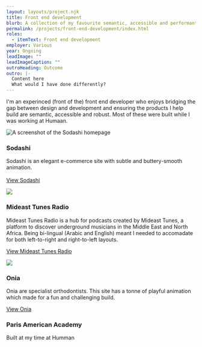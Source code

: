 ```yaml
---
layout: layouts/project.njk
title: Front end development
blurb: A collection of my favourite semantic, accessible and performant frontend work
permalink: /projects/front-end-development/index.html
roles:
  - itemText: Front end development
employer: Various
year: Ongoing
leadImage: ""
leadImageCaption: ""
outroHeading: Outcome
outro: |-
  Content here
  What would I have done differently?
---
```

I'm an experinced (front of the) front end developer who enjoys bridging the gap between design and development and ensuring the products I help build are semantic, accessible and robust. Most of these were built while I was working at Humaan.

![A screenshot of the Sodashi homepage](/images/www.sodashi.co.uk_-1-.png "An elegant e-commerce site")

### Sodashi

Sodashi is an elegant e-commerce site with subtle and buttery-smooth animation. \
\
[View Sodashi](https://www.sodashi.co.uk/)

![](/images/radio.mideastunes.com_-1-.png)

### Mideast Tunes Radio

Mideast Tunes Radio is a hub for podcasts created by Mideast Tunes, a platform to discover underground musicians in the Middle East and North Africa. Being bi-lingual (Arabic and English) meant I needed to accomadate for both left-to-right and right-to-left layouts.

[View Mideast Tunes Radio](https://radio.mideastunes.com/)

![](/images/www.onia.com.au_.png)

### Onia

Onia are specialist orthodontists. This site has a tonne of playful animation which made for a fun and challenging build.

[View Onia](https://www.onia.com.au/)

### Paris American Academy

Built at my time at Humman